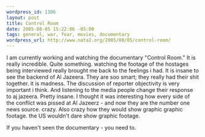 ```yaml
--- 
wordpress_id: 1106
layout: post
title: Control Room
date: 2005-08-05 15:22:06 -05:00
tags: general, war, fear, movies, documentary
wordpress_url: http://www.nata2.org/2005/08/05/control-room/
---
```

I am currently working and watching the documentary "Control Room." It is really incredible. Quite something. watching the footage of the hostages being interviewed really brought me back to the feelings i had. It is insane to see the backend of Al Jazeera. They are soo smart; they really had their shit together. it is madness. The discussion of reporter objectivity is very important i think. And listening to the media people change their response to aj jazeera. Pretty insane. I thought it was interesting how every side of the conflict was pissed at Al Jazeerz - and now they are the number one news source. crazy. Also crazy how they would show graphic graphic footage. the US wouldn't dare show graphic footage. 

If you haven't seen the documentary - you need to. 

